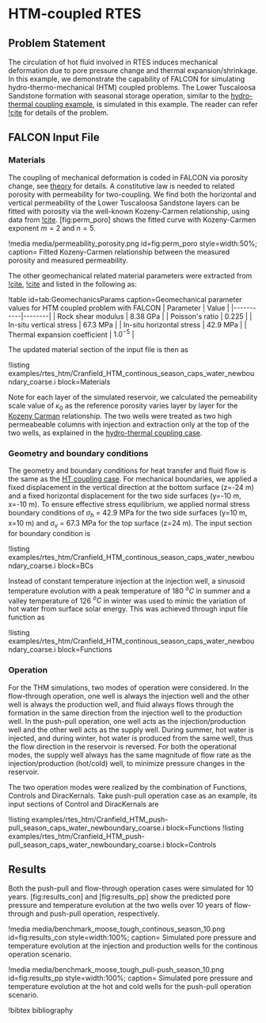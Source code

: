 # HTM-coupled RTES

## Problem Statement

The circulation of hot fluid involved in RTES induces mechanical deformation due to pore pressure change and thermal expansion/shrinkage. In this example, we demonstrate the capability of FALCON for simulating hydro-thermo-mechanical (HTM) coupled problems. The Lower Tuscaloosa Sandstone formation with seasonal storage operation, similar to the [hydro-thermal coupling example](rtes_ht.md), is simulated in this example. The reader can refer [!cite](jin2022influence) for details of the problem.

## FALCON Input File 

### Materials

The coupling of mechanical deformation is coded in FALCON via porosity change, see [theory](https://mooseframework.inl.gov/falcon/modules/porous_flow/governing_equations.html) for details. A constitutive law is needed to related porosity with permeability for two-coupling. We find both the horizontal and vertical permeability of the Lower Tuscaloosa Sandstone layers can be fitted with porosity via the well-known Kozeny-Carmen relationship, using data from [!cite](doughty2013modeling). [fig:perm_poro] shows the fitted curve with Kozeny-Carmen exponent $m=2$ and $n=5$. 

!media media/permeability_porosity.png
  id=fig:perm_poro
  style=width:50%;
  caption= Fitted Kozeny-Carmen relationship between the measured porosity and measured permeability.

The other geomechanical related material parameters were extracted from [!cite](kim2014above), [!cite](doughty2013modeling) and listed in the following as:

!table
  id=tab:GeomechanicsParams
  caption=Geomechanical parameter values for HTM coupled problem with FALCON
| Parameter	|  Value |
|-----------|--------|
| Rock shear modulus | 8.38 GPa |
| Poisson's ratio | 0.225 |
| In-situ vertical stress | 67.3 MPa |
| In-situ horizontal stress | 42.9 MPa |
| Thermal expansion coefficient | $1.0^{-5}$ |

The updated material section of the input file is then as

!listing examples/rtes_htm/Cranfield_HTM_continous_season_caps_water_newboundary_coarse.i block=Materials

Note for each layer of the simulated reservoir, we calculated the pemeability scale value of $\kappa_0$ as the reference porosity varies layer by layer for the [Kozeny Carman](https://mooseframework.inl.gov/falcon/source/materials/PorousFlowPermeabilityKozenyCarman.html) relationship. The two wells were treated as two high permeabeable columns with injection and extraction only at the top of the two wells, as explained in the [hydro-thermal coupling case](rtes_ht.md).

### Geometry and boundary conditions

The geometry and boundary conditions for heat transfer and fluid flow is the same as the [HT coupling case](rtes_ht.md). For mechanical boundaries, we applied a fixed displacement in the vertical direction at the bottom surface (z=-24 m) and a fixed horizontal displacement for the two side surfaces (y=-10 m, x=-10 m). To ensure effective stress equilibrium, we applied normal stress boundary conditions of $\sigma_h$ = 42.9 MPa for the two side surfaces (y=10 m, x=10 m) and $\sigma_v$ = 67.3 MPa for the top surface (z=24 m). The input section for boundary condition is

!listing examples/rtes_htm/Cranfield_HTM_continous_season_caps_water_newboundary_coarse.i block=BCs

Instead of constant temperature injection at the injection well, a sinusoid temperature evolution with a peak temperature of 180 $^oC$ in summer and a valley temperature of 126 $^oC$ in winter was used to mimic the variation of hot water from surface solar energy. This was achieved through input file function as

!listing examples/rtes_htm/Cranfield_HTM_continous_season_caps_water_newboundary_coarse.i block=Functions

### Operation 

For the THM simulations, two modes of operation were considered. In the flow-through operation, one well is always the injection well and the other well is always the production well, and fluid always flows through the formation in the same direction from the injection well to the production well. In the push-pull operation, one well acts as the injection/production well and the other well acts as the supply well. During summer, hot water is injected, and during winter, hot water is produced from the same well, thus the flow direction in the reservoir is reversed. For both the operational modes, the supply well always has the same magnitude of flow rate as the injection/production (hot/cold) well, to minimize pressure changes in the reservoir.

The two operation modes were realized by the combination of Functions, Controls and DiracKernals. Take push-pull operation case as an example, its input sections of Control and DiracKernals are

!listing examples/rtes_htm/Cranfield_HTM_push-pull_season_caps_water_newboundary_coarse.i block=Functions
!listing examples/rtes_htm/Cranfield_HTM_push-pull_season_caps_water_newboundary_coarse.i block=Controls

## Results

Both the push-pull and flow-through operation cases were simulated for 10 years. [fig:results_con] and [fig:results_pp] show the predicted pore pressure and temperature evolution at the two wells over 10 years of flow-through and push-pull operation, respectively. 

!media media/benchmark_moose_tough_continous_season_10.png
  id=fig:results_con
  style=width:100%;
  caption= Simulated pore pressure and temperature evolution at the injection and production wells for the continous operation scenario.

!media media/benchmark_moose_tough_pull-push_season_10.png
  id=fig:results_pp
  style=width:100%;
  caption= Simulated pore pressure and temperature evolution at the hot and cold wells for the push-pull operation scenario.

!bibtex bibliography